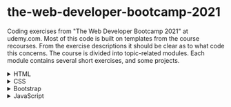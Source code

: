# the-web-developer-bootcamp-2021

Coding exercises from "The Web Developer Bootcamp 2021" at udemy.com. 
Most of this code is built on templates from the course recourses. From the exercise descriptions it should be clear as to what code this concerns. The course is divided into topic-related modules. Each module contains several short exercises, and some projects. 

<details>
<summary>HTML</summary>
<br>

  <details>
  <summary>Exercises</summary>
  <br>

  ### Exercise 1 - Intro

  Given plain-text and a picture of a website.
  The task is, by using HTML, formating the text to match the given picture.

  ### Exercise 2 - Lists

  Given a plain-text list, the task is to make a list identical to the picture.

  ### Exercise 3 - Links & Images

  The task is simply to create a link and an image. 

  ### Exercise 4 - Entities & Semantics

  The task is to make a header with a sowman entity and a superscripted trademark entity.

  ### Exercise 5 - Tables

  Given the data, the task is to format a table using the elements table, thead, tbody, tr, th and td.

  ### Exercise 6 - Forms

  The task is to make a login-like page consisting of username and password inputs with placeholder texts, and a register-button.

  </details>

  <details>
  <summary>Projects</summary>
  <br>
  
  ### Marathon Registration Project

  The task is to make a registration form for a fictive fun run. Should include proper use of input types, labels, placeholders, etc...
  </details>


</details>

<details>
<summary>CSS</summary>
<br>

  <details>
  <summary>Exercises</summary>
  <br>

  ### Exercise 7 - Intro
  
  Given plain-text, format the text to match a given layout.
  
  ### Exercise 8 - Hipster Logo
  
  Format text to match the given specification.
  
  ### Exercise 9 - Basic Selectors
  
  Using selectors, format text to match the given specification.
  
  ### Exercise 10 - Descendent Combinators
  
  Using descendent combinators, format text to match the given specification.
  
  ### Exercise 11 - Checkerboard
  
  Given a colorless checkerboard, make even squares black and odd squares red.
  
  ### Exercise 12 - Box Model
  
  Format the given .css file to match the given image.

  </details>

</details>


<details>
<summary>Bootstrap</summary>
<br>

  <details>
  <summary>Exercises</summary>
  <br>

  ### Exercise 13 - Intro
  
  Given plain-text HTML, format the code to match the given image, using bootstrap.
  
  ### Exercise 13 - Grid Intro
  
  Using grid functionality, create a .html to match a the given image.
  
  
  </details>


</details>


<details>
<summary>JavaScript</summary>
<br>

  <details>
  <summary>Exercises</summary>
  <br>

  ### Exercise 15 - Variables
  
  Create two variables.
  
  ### Exercise 16 - Constants
  
  Define two constants
  
  ### Exercise 17 - Strings
  
  Create two strings.
  
  ### Exercise 18 - String Methods
  
  Use the .trim() and .toLowerCase() methods to change a string.
  
  ### Exercise 19 - More String Methods
  
  Use the .replace() and .slice() methods to alter a string.
  
  ### Exercise 20 - String Template Literals
  
  Create a string dipslaying the outcome of rolling two dice.
  
  ### Exercise 21 - Conditions
  
  Check if a number is even.
  
  ### Exercise 22 - More on Conditions
  
  Use if-else condtions to match the given set of rules.
  
  ### Exercise 23 - Nested Conditions
  
  Change the input value to activate the given condition.
  
  ### Exercise 24 - Logical AND
  
  Change the input value to active the given condition.
  
  ### Exercise 25 - Arrays
  
  Create an array containing 6 numbers.
  
  ### Exercise 26 - Array Access
  
  Change two elements in the given array.
  
  ### Exercise 27 - Pop/Push/Shift/Unshift
  
  Use the functions above to alter an array.
  
  ### Exercise 28 - Nested Arrays
  
  Update a value in a nested array.
  
  ### Exercise 29 - Object Literals
  
  Create an object containing the given data.
  
  ### Exercise 30 - Object Access
  
  Given an object, create a string containing information from that object.
  
  ### Exercise 31 - For-Loops Intro
  
  Make a loop that prints a sentence a given number of times.
  
  ### Exercise 32 - More on For-Loops Intro
  
  Using a loop, print down from 25 by increments of -5.
  
  ### Exercise 32 - Looping Over Arrays
  
  Loop through an array of strings and print every string in upper case.
  
  
  </details>


</details>
